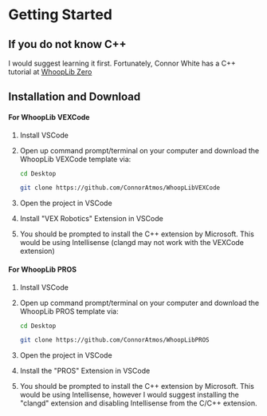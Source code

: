 # Getting Started

## If you do not know C++
I would suggest learning it first. Fortunately, Connor White has a C++ tutorial at [WhoopLib Zero](https://connoratmos.github.io/WhoopLibZero/#/)


## Installation and Download

<!-- tabs:start -->

#### **For WhoopLib VEXCode**


1. Install VSCode

2. Open up command prompt/terminal on your computer and download the WhoopLib VEXCode template via:

    ```bash
    cd Desktop

    git clone https://github.com/ConnorAtmos/WhoopLibVEXCode

    ```

3. Open the project in VSCode

4. Install "VEX Robotics" Extension in VSCode

5. You should be prompted to install the C++ extension by Microsoft. This would be using Intellisense (clangd may not work with the VEXCode extension)


#### **For WhoopLib PROS**

1. Install VSCode

2. Open up command prompt/terminal on your computer and download the WhoopLib PROS template via:

    ```bash
    cd Desktop

    git clone https://github.com/ConnorAtmos/WhoopLibPROS

    ```

3. Open the project in VSCode

4. Install the "PROS" Extension in VSCode

5. You should be prompted to install the C++ extension by Microsoft. This would be using Intellisense, however I would suggest installing the "clangd" extension and disabling Intellisense from the C/C++ extension.


<!-- tabs:end -->